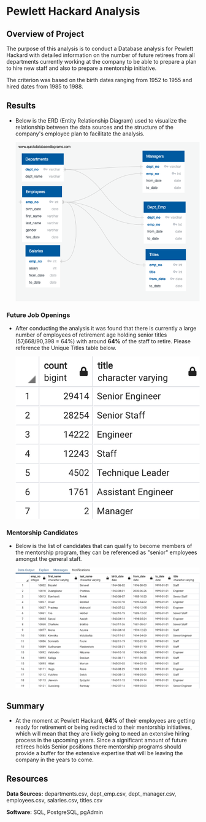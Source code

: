 # Pewlett Hackard Analysis

## **Overview of Project**

The purpose of this analysis is to conduct a Database analysis for Pewlett Hackard with detailed information on the number of future retirees from all departments currently working at the company to be able to prepare a plan to hire new staff and also to prepare a mentorship initiative. 

The criterion was based on the birth dates ranging from 1952 to 1955 and hired dates from 1985 to 1988.


## Results

- Below is the ERD (Entity Relationship Diagram) used to visualize the relationship between the data sources and the structure of the company's employee plan to facilitate the analysis. 

	![alt text](https://github.com/Karenjakins/Pewlett-Hackard-Analysis/blob/main/EmployeeDB.png "Employee DB")

### Future Job Openings 

- After conducting the analysis it was found that there is currently a large number of employees of retirement age holding senior titles (57,668/90,398 = 64%) with around **64%** of the staff to retire. Please reference the Unique Titles table below. 
	
	![alt text](https://github.com/Karenjakins/Pewlett-Hackard-Analysis/blob/main/Queries/Unique%20Titles.png "Unique Titles")


### Mentorship Candidates

- Below is the list of candidates that can qualify to become members of the mentorship program, they can be referenced as "senior" employees amongst the general staff. 

	![alt text](https://github.com/Karenjakins/Pewlett-Hackard-Analysis/blob/main/Queries/Mentorship%20Eligibility.png "Mentorship Candidates")
	

## Summary

- At the moment at Pewlett Hackard, **64%** of their employees are getting ready for retirement or being redirected to their mentorship initiatives, which will mean that they are likely going to need an extensive hiring process in the upcoming years. Since a significant amount of future retirees holds Senior positions there mentorship programs should provide a buffer for the extensive expertise that will be leaving the company in the years to come. 


## Resources

**Data Sources:** departments.csv, dept_emp.csv, dept_manager.csv, employees.csv, salaries.csv, titles.csv

**Software:** SQL, PostgreSQL, pgAdmin